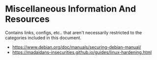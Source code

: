# Miscellaneous Information And Resources

Contains links, configs, etc.. that aren't necessarily restricted to the categories included in this document.


* https://www.debian.org/doc/manuals/securing-debian-manual/
* https://madaidans-insecurities.github.io/guides/linux-hardening.html